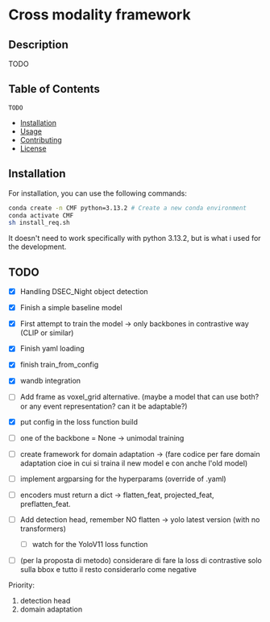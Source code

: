 # Cross modality framework

## Description

TODO

## Table of Contents
    TODO
- [Installation](#installation)
- [Usage](#usage)
- [Contributing](#contributing)
- [License](#license)

## Installation 
For installation, you can use the following commands:
```bash
conda create -n CMF python=3.13.2 # Create a new conda environment
conda activate CMF
sh install_req.sh
```
It doesn't need to work specifically with python 3.13.2, but is what i used for the development.

## TODO
- [X] Handling DSEC_Night object detection
- [X] Finish a simple baseline model
- [X] First attempt to train the model -> only backbones in contrastive way (CLIP or similar)
- [X] Finish yaml loading
- [X] finish train_from_config
- [X] wandb integration

- [ ] Add frame as voxel_grid alternative. (maybe a model that can use both? or any event representation? can it be adaptable?)


- [X] put config in the  loss function build
- [ ] one of the backbone = None -> unimodal training
- [ ] create framework for domain adaptation -> (fare codice per fare domain adaptation cioe in cui si traina il new model e con anche l'old model)
- [ ] implement argparsing for the hyperparams (override of .yaml)
- [ ] encoders must return a dict -> flatten_feat, projected_feat, preflatten_feat.
- [ ] Add detection head, remember NO flatten -> yolo latest version (with no transformers)
    - [ ] watch for the YoloV11 loss function

- [ ] (per la proposta di metodo) considerare di fare la loss di contrastive solo sulla bbox e tutto il resto considerarlo come negative

Priority:  

1. detection head
2. domain adaptation